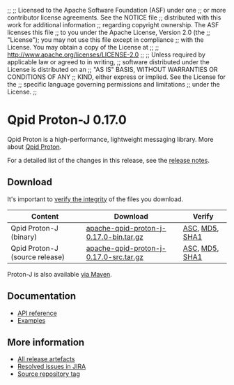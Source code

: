;;
;; Licensed to the Apache Software Foundation (ASF) under one
;; or more contributor license agreements.  See the NOTICE file
;; distributed with this work for additional information
;; regarding copyright ownership.  The ASF licenses this file
;; to you under the Apache License, Version 2.0 (the
;; "License"); you may not use this file except in compliance
;; with the License.  You may obtain a copy of the License at
;;
;;   http://www.apache.org/licenses/LICENSE-2.0
;;
;; Unless required by applicable law or agreed to in writing,
;; software distributed under the License is distributed on an
;; "AS IS" BASIS, WITHOUT WARRANTIES OR CONDITIONS OF ANY
;; KIND, either express or implied.  See the License for the
;; specific language governing permissions and limitations
;; under the License.
;;

# Qpid Proton-J 0.17.0

Qpid Proton is a high-performance, lightweight messaging library. More
about [Qpid Proton]({{site_url}}/proton/index.html).

For a detailed list of the changes in this release, see the [release
notes](release-notes.html).

## Download

It's important to [verify the
integrity]({{site_url}}/download.html#verify-what-you-download) of
the files you download.

| Content | Download | Verify |
|---------|----------|--------|
| Qpid Proton-J (binary) | [apache-qpid-proton-j-0.17.0-bin.tar.gz](http://archive.apache.org/dist/qpid/proton-j/0.17.0/apache-qpid-proton-j-0.17.0-bin.tar.gz) | [ASC](https://archive.apache.org/dist/qpid/proton-j/0.17.0/apache-qpid-proton-j-0.17.0-bin.tar.gz.asc), [MD5](https://archive.apache.org/dist/qpid/proton-j/0.17.0/apache-qpid-proton-j-0.17.0-bin.tar.gz.md5), [SHA1](https://archive.apache.org/dist/qpid/proton-j/0.17.0/apache-qpid-proton-j-0.17.0-bin.tar.gz.sha1) |
| Qpid Proton-J (source release) | [apache-qpid-proton-j-0.17.0-src.tar.gz](http://archive.apache.org/dist/qpid/proton-j/0.17.0/apache-qpid-proton-j-0.17.0-src.tar.gz) | [ASC](https://archive.apache.org/dist/qpid/proton-j/0.17.0/apache-qpid-proton-j-0.17.0-src.tar.gz.asc), [MD5](https://archive.apache.org/dist/qpid/proton-j/0.17.0/apache-qpid-proton-j-0.17.0-src.tar.gz.md5), [SHA1](https://archive.apache.org/dist/qpid/proton-j/0.17.0/apache-qpid-proton-j-0.17.0-src.tar.gz.sha1) |

Proton-J is also available [via Maven]({{site_url}}/maven.html).

## Documentation


<div class="two-column" markdown="1">

 - [API reference](api/index.html)
 - [Examples](https://github.com/apache/qpid-proton-j/tree/0.17.0/examples)

</div>


## More information

 - [All release artefacts](http://archive.apache.org/dist/qpid/proton-j/0.17.0)
 - [Resolved issues in JIRA](https://issues.apache.org/jira/issues/?jql=project+%3D+PROTON+AND+fixVersion+%3D+%27proton-j-0.17.0%27+AND+resolution+%3D+%27fixed%27+ORDER+BY+priority+DESC)
 - [Source repository tag](https://gitbox.apache.org/repos/asf?p=qpid-proton-j.git;a=tag;h=0.17.0)

<script type="text/javascript">
  _deferredFunctions.push(function() {
      if ("0.17.0" === "{{current_proton_j_release}}") {
          _modifyCurrentReleaseLinks();
      }
  });
</script>
